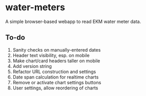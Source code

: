 # water-meters

A simple browser-based webapp to read EKM water meter data.

## To-do
1. Sanity checks on manually-entered dates
2. Header text visibility, esp. on mobile
3. Make chart/card headers taller on mobile
4. Add version string
5. Refactor URL construction and settings
6. Date span calculation for realtime charts
7. Remove or activate chart settings buttons
8. User settings, allow reordering of charts


